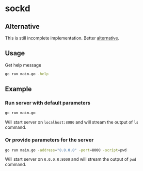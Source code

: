 # sockd

##  Alternative
This is still incomplete implementation.
Better [alternative](https://github.com/joewalnes/websocketd).

## Usage
Get help message
```bash
go run main.go -help
```
## Example
### Run server with default parameters
```bash
go run main.go
```
Will start server on `localhost:8080` and will stream the output of `ls` command.

### Or provide parameters for the server
```bash
go run main.go -address="0.0.0.0" -port=8000 -script=pwd
```
Will start server on `0.0.0.0:8000` and will stream the output of `pwd` command.
